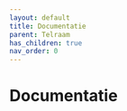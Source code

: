 ```yaml
---
layout: default
title: Documentatie
parent: Telraam
has_children: true
nav_order: 0
---
```


# Documentatie

